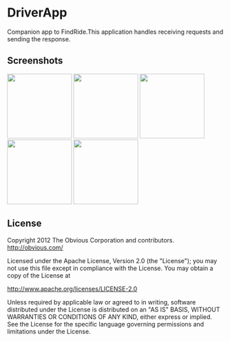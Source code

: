 # DriverApp
Companion app to FindRide.This application handles receiving requests and sending the response.

## Screenshots
<p float="left">
  <img src="https://github.com/AvidTriumph/DriverApp/blob/master/images/signIn.jpg" width="150" />
  <img src="https://github.com/AvidTriumph/DriverApp/blob/master/images/5.jpg" width="150" />
  <img src="https://github.com/AvidTriumph/DriverApp/blob/master/images/6.jpg" width="150" />
  <img src="https://github.com/AvidTriumph/DriverApp/blob/master/images/7.jpg" width="150" /> 
  <img src="https://github.com/AvidTriumph/DriverApp/blob/master/images/8.jpg" width="150" /> 
</p>

## License
Copyright 2012 The Obvious Corporation and contributors. http://obvious.com/

Licensed under the Apache License, Version 2.0 (the "License"); you may not use this file except in compliance with the License. You may obtain a copy of the License at

http://www.apache.org/licenses/LICENSE-2.0

Unless required by applicable law or agreed to in writing, software distributed under the License is distributed on an "AS IS" BASIS, WITHOUT WARRANTIES OR CONDITIONS OF ANY KIND, either express or implied. See the License for the specific language governing permissions and limitations under the License.

